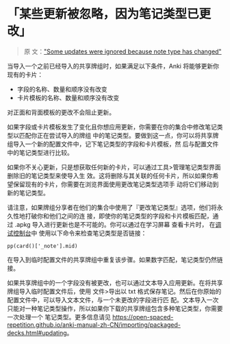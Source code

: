 # 「某些更新被忽略，因为笔记类型已更改」

> 原
> 文：["Some updates were ignored because note type has changed"](https://faqs.ankiweb.net/some-updates-were-ignored-because-the-note-type-has-changed.html)

当导入一个之前已经导入的共享牌组时，如果满足以下条件，Anki 将能够更新你现有的卡片：

- 字段的名称、数量和顺序没有改变
- 卡片模板的名称、数量和顺序没有改变

对正面和背面模板的更改不会阻止更新。

如果字段或卡片模板发生了变化且你想应用更新，你需要在你的集合中修改笔记类型以匹配你正在尝试导入的牌组
中的笔记类型。要做到这一点，你可以将共享牌组导入一个新的配置文件中，记下笔记类型的字段和卡片模板，然
后与配置文件中的笔记类型进行比较。

如果你不关心更新，只是想获取任何新的卡片，可以通过工具>管理笔记类型界面删除旧的笔记类型来使导入生
效。这将删除与其关联的任何卡片，所以如果你希望保留现有的卡片，你需要在浏览界面使用更改笔记类型选项手
动将它们移动到新的笔记类型。

请注意，如果牌组分享者在他们的集合中使用了『更改笔记类型』选项，他们将永久性地打破你和他们之间的连
接，即使你的笔记类型的字段和卡片模板匹配，通过 .apkg 导入进行更新也是不可能的。你可以通过在学习屏幕
查看卡片时，
在[调试控制台](https://open-spaced-repetition.github.io/anki-manual-zh-CN/misc.html#debug-console)中
使用以下命令来检查笔记类型是否链接：

```
pp(card()['_note'].mid)
```

在导入到临时配置文件的共享牌组中重复该步骤。如果数字匹配，笔记类型仍然链接。

如果共享牌组中的一个字段没有被更改，也可以通过文本导入应用更新。在将共享牌组导入临时配置文件后，使用
文件>导出以 txt 格式保存笔记。然后在你原始的配置文件中，可以导入文本文件，与一个未更改的字段进行匹
配。文本导入一次只能对一种笔记类型操作，所以如果你下载的共享牌组包含多种笔记类型，你需要一次处理一个
笔记类型。更多信息请见
<https://open-spaced-repetition.github.io/anki-manual-zh-CN/importing/packaged-decks.html#updating>。
